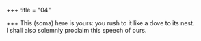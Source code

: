+++
title = "04"

+++
This (soma) here is yours: you rush to it like a dove to its nest.  
I shall also solemnly proclaim this speech of ours.  
